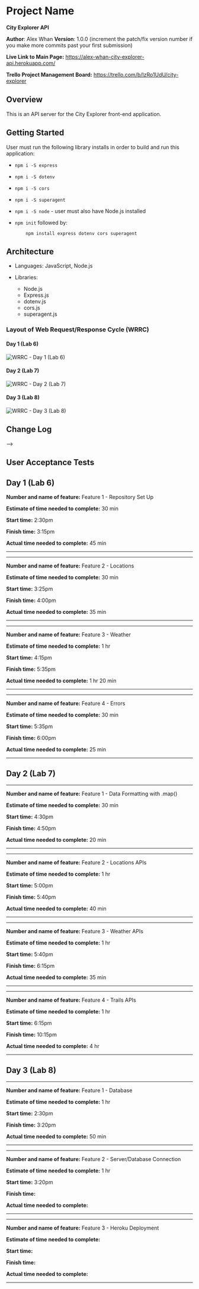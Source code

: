 # Project Name

**City Explorer API**

**Author**: Alex Whan
**Version**: 1.0.0 (increment the patch/fix version number if you make more commits past your first submission)

**Live Link to Main Page:** https://alex-whan-city-explorer-api.herokuapp.com/

**Trello Project Management Board:** https://trello.com/b/IzRo1UdU/city-explorer

## Overview

This is an API server for the City Explorer front-end application.
<!-- Provide a high level overview of what this application is and why you are building it, beyond the fact that it's an assignment for this class. (i.e. What's your problem domain?) -->

## Getting Started

User must run the following library installs in order to build and run this application:

* `npm i -S express`
* `npm i -S dotenv`
* `npm i -S cors`
* `npm i -S superagent`
* `npm i -S node` - user must also have Node.js installed

* `npm init` followed by:

          npm install express dotenv cors superagent


<!-- What are the steps that a user must take in order to build this app on their own machine and get it running? -->

## Architecture

* Languages: JavaScript, Node.js

* Libraries:
  - Node.js
  - Express.js
  - dotenv.js
  - cors.js
  - superagent.js

### Layout of Web Request/Response Cycle (WRRC)


#### Day 1 (Lab 6)

![WRRC - Day 1 (Lab 6)](/images/Whiteboard_Lab6.JPG)

#### Day 2 (Lab 7)

![WRRC - Day 2 (Lab 7)](/images/Whiteboard_Lab7.JPG)

#### Day 3 (Lab 8)

![WRRC - Day 3 (Lab 8)](/images/Whiteboard_Lab8.JPG)

<!-- Provide a detailed description of the application design. What technologies (languages, libraries, etc) you're using, and any other relevant design information. -->

## Change Log
<!-- Use this area to document the iterative changes made to your application as each feature is successfully implemented. Use time stamps. Here's an examples:

01-01-2001 4:59pm - Application now has a fully-functional express server, with a GET route for the location resource.

## Credits and Collaborations
<!-- Give credit (and a link) to other people or resources that helped you build this application. -->
-->

## User Acceptance Tests

## Day 1 (Lab 6)

**Number and name of feature:** Feature 1 - Repository Set Up

**Estimate of time needed to complete:** 30 min

**Start time:** 2:30pm

**Finish time:** 3:15pm

**Actual time needed to complete:** 45 min

-----
-----

**Number and name of feature:** Feature 2 - Locations

**Estimate of time needed to complete:** 30 min

**Start time:** 3:25pm

**Finish time:** 4:00pm

**Actual time needed to complete:** 35 min

-----
-----

**Number and name of feature:** Feature 3 - Weather

**Estimate of time needed to complete:** 1 hr

**Start time:** 4:15pm

**Finish time:** 5:35pm

**Actual time needed to complete:** 1 hr 20 min

-----
-----

**Number and name of feature:** Feature 4 - Errors

**Estimate of time needed to complete:**  30 min

**Start time:** 5:35pm

**Finish time:** 6:00pm

**Actual time needed to complete:** 25 min

-----

## Day 2 (Lab 7)

-----

**Number and name of feature:** Feature 1 - Data Formatting with .map()

**Estimate of time needed to complete:**  30 min

**Start time:** 4:30pm

**Finish time:** 4:50pm

**Actual time needed to complete:** 20 min

-----
-----

**Number and name of feature:** Feature 2 - Locations APIs

**Estimate of time needed to complete:**  1 hr

**Start time:** 5:00pm

**Finish time:** 5:40pm

**Actual time needed to complete:** 40 min

-----
-----

**Number and name of feature:** Feature 3 - Weather APIs

**Estimate of time needed to complete:**  1 hr

**Start time:** 5:40pm

**Finish time:** 6:15pm

**Actual time needed to complete:** 35 min

-----
-----

**Number and name of feature:** Feature 4 - Trails APIs

**Estimate of time needed to complete:** 1 hr

**Start time:** 6:15pm

**Finish time:** 10:15pm

**Actual time needed to complete:** 4 hr

-----

## Day 3 (Lab 8)

-----

**Number and name of feature:** Feature 1 - Database

**Estimate of time needed to complete:**  1 hr

**Start time:** 2:30pm

**Finish time:** 3:20pm

**Actual time needed to complete:** 50 min

-----
-----

**Number and name of feature:** Feature 2 - Server/Database Connection

**Estimate of time needed to complete:** 1 hr

**Start time:** 3:20pm

**Finish time:**

**Actual time needed to complete:**

-----
-----

**Number and name of feature:** Feature 3 - Heroku Deployment

**Estimate of time needed to complete:**

**Start time:**

**Finish time:**

**Actual time needed to complete:**

-----